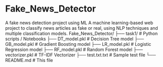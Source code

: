 # Fake_News_Detector
A fake news detection project using ML
A machine learning-based web project to classify news articles as fake or real, using NLP techniques and multiple classification models.
Fake_News_Detector/
├── task1/                  # Python scripts / Notebooks
├── DT_model.pkl            # Decision Tree model
├── GB_model.pkl            # Gradient Boosting model
├── LR_model.pkl            # Logistic Regression model
├── RF_model.pkl            # Random Forest model
├── vectorizer.pkl          # TF-IDF Vectorizer
├── test.txt.txt            # Sample test file
└── README.md               # This file

